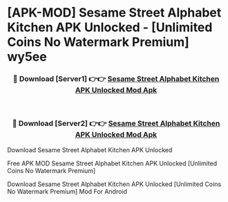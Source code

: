 # [APK-MOD] Sesame Street Alphabet Kitchen APK Unlocked - [Unlimited Coins No Watermark Premium] wy5ee



<div align="center">
<h3>🔴 Download [Server1] 👉👉 <a href="https://momento.my/?title=Sesame_Street_Alphabet_Kitchen_APK_Unlocked">Sesame Street Alphabet Kitchen APK Unlocked Mod Apk</a></h3><br>

<h3>🔴 Download [Server2] 👉👉 <a href="https://momento.my/?title=Sesame_Street_Alphabet_Kitchen_APK_Unlocked">Sesame Street Alphabet Kitchen APK Unlocked Mod Apk</a></h3>
</div>



Download Sesame Street Alphabet Kitchen APK Unlocked 

Free APK MOD Sesame Street Alphabet Kitchen APK Unlocked [Unlimited Coins No Watermark Premium]

Download Sesame Street Alphabet Kitchen APK Unlocked [Unlimited Coins No Watermark Premium] Mod For Android
